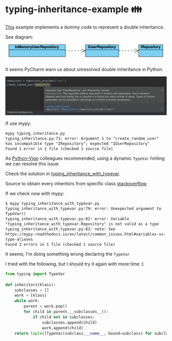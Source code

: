 # typing-inheritance-example 👪

[This](typing_inheritance.py) example implements a dummy code to represent a double inheritance.

See diagram:
![Diagram](images/diagram.png)


It seems PyCharm warn us about unresolved double inheritance in Python.

![Pycharm Warning](images/pycharm_warning.png)

If use mypy:

```console
mypy typing_inheritance.py             
typing_inheritance.py:71: error: Argument 1 to "create_random_user" has incompatible type "IRepository"; expected "IUserRepository"
Found 1 error in 1 file (checked 1 source file)
```


As [Python-Vigo](https://www.python-vigo.es/) colleagues recommended, using a dynamic `TypeVar` hinting we can resolve this issue.

Check the solution in [typing_inheritance_with_typevar](typing_inheritance_with_typevar.py). 

Source to obtain every inheritors from specific class [stackoverflow](https://stackoverflow.com/questions/5881873/python-find-all-classes-which-inherit-from-this-one)

If we check now with mypy:

```console
$ mypy typing_inheritance_with_typevar.py
typing_inheritance_with_typevar.py:79: error: Unexpected argument to TypeVar()
typing_inheritance_with_typevar.py:82: error: Variable "typing_inheritance_with_typevar.Repository" is not valid as a type
typing_inheritance_with_typevar.py:82: note: See https://mypy.readthedocs.io/en/latest/common_issues.html#variables-vs-type-aliases
Found 2 errors in 1 file (checked 1 source file)
```

It seems, I'm doing something wrong declaring the `TypeVar`


I tried with the following, but I should try it again with more time :)

```python
from typing import TypeVar

def inheritors(klass):
    subclasses = []
    work = [klass]
    while work:
        parent = work.pop()
        for child in parent.__subclasses__():
            if child not in subclasses:
                subclasses.append(child)
                work.append(child)
    return tuple([TypeVar(subclass.__name__, bound=subclass) for subclass in subclasses])
```







